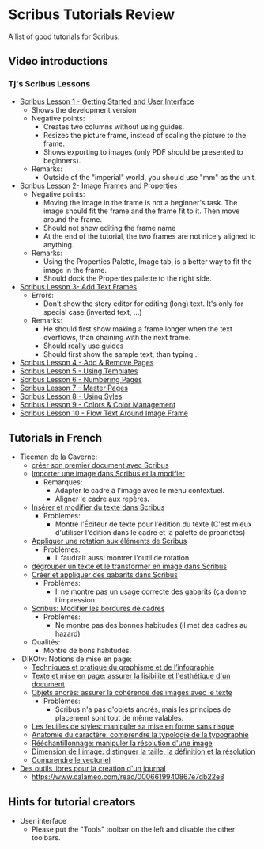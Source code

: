 # Scribus Tutorials Review

A list of good tutorials for Scribus.

## Video introductions

### Tj's Scribus Lessons

- [Scribus Lesson 1 - Getting Started and User Interface](https://www.youtube.com/watch?v=hMlT9C6xcDw)
  - Shows the development version
  - Negative points:
    - Creates two columns without using guides.
    - Resizes the picture frame, instead of scaling the picture to the frame.
    - Shows exporting to images (only PDF should be presented to beginners).
  - Remarks:
    - Outside of the "imperial" world, you should use "mm" as the unit.
- [Scribus Lesson 2- Image Frames and Properties](https://www.youtube.com/watch?v=nB4dTL1IwI4)
  - Negative points:
    - Moving the image in the frame is not a beginner's task. The image should fit the frame and the frame fit to it. Then move around the frame.
    - Should not show editing the frame name
    - At the end of the tutorial, the two frames are not nicely aligned to anything.
  - Remarks:
    - Using the Properties Palette, Image tab, is a better way to fit the image in the frame.
    - Should dock the Properties palette to the right side.
- [Scribus Lesson 3- Add Text Frames](https://www.youtube.com/watch?v=JTo_NZeOPqA)
  - Errors:
    - Don't show the story editor for editing (long) text. It's only for special case (inverted text, ...)
  - Remarks:
    - He should first show making a frame longer when the text overflows, than chaining with the next frame.
    - Should really use guides
    - Should first show the sample text, than typing...
- [Scribus Lesson 4 - Add & Remove Pages](https://www.youtube.com/watch?v=INVeoAx8J-g)
- [Scribus Lesson 5 - Using Templates](https://www.youtube.com/watch?v=N0_3XnraPQI)
- [Scribus Lesson 6 - Numbering Pages](https://www.youtube.com/watch?v=f-228vBWOSI)
- [Scribus Lesson 7 - Master Pages](https://www.youtube.com/watch?v=tEiJlyuVndY)
- [Scribus Lesson 8 - Using Syles](https://www.youtube.com/watch?v=rkyX7rgeawg)
- [Scribus Lesson 9 - Colors & Color Management](https://www.youtube.com/watch?v=Eaemh2DOQZk)
- [Scribus Lesson 10 - Flow Text Around Image Frame](https://www.youtube.com/watch?v=DXrabr1FYegi)

## Tutorials in French

- Ticeman de la Caverne:
  - [créer son premier document avec Scribus](https://www.youtube.com/watch?v=3ds9raf_agI)
  - [Importer une image dans Scribus et la modifier](https://www.youtube.com/watch?v=qn1_d-ZImrs)
    - Remarques:
      - Adapter le cadre à l'image avec le menu contextuel.
      - Aligner le cadre aux repères.
  - [Insérer et modifier du texte dans Scribus](https://www.youtube.com/watch?v=A8qh3Bs6mLI)
    - Problèmes:
      - Montre l'Éditeur de texte pour l'édition du texte (C'est mieux d'utiliser l'édition dans le cadre et la palette de propriétés)
  - [Appliquer une rotation aux éléments de Scribus](https://www.youtube.com/watch?v=XG4W83hU_44)
    - Problèmes:
      - Il faudrait aussi montrer l'outil de rotation.
  - [dégrouper un texte et le transformer en image dans Scribus](https://www.youtube.com/watch?v=eqWSnMCZTeM)
  - [Créer et appliquer des gabarits dans Scribus](https://www.youtube.com/watch?v=kLQUs6Jy22k)
    - Problèmes:
      - Il ne montre pas un usage correcte des gabarits (ça donne l'impression 
  - [Scribus: Modifier les bordures de cadres](https://www.youtube.com/watch?v=klC5CIj0hO4)
    - Problèmes:
      - Ne montre pas des bonnes habitudes (il met des cadres au hazard)
  - Qualités:
    - Montre de bons habitudes.
- IDIKOtv: Notions de mise en page:
  - [Techniques et pratique du graphisme et de l’infographie](https://www.youtube.com/watch?v=u8m6x1KJPcs)
  - [Texte et mise en page: assurer la lisibilité et l'esthétique d'un document](https://www.youtube.com/watch?v=73JBcnbOM8I)
  - [Objets ancrés: assurer la cohérence des images avec le texte](https://www.youtube.com/watch?v=pAVM0AtfFcU)
    - Problèmes:
      - Scribus n'a pas d'objets ancrés, mais les principes de placement sont tout de même valables.
  - [Les feuilles de styles: manipuler sa mise en forme sans risque](https://www.youtube.com/watch?v=ZhsqhUxbr5s)
  - [Anatomie du caractère: comprendre la typologie de la typographie](https://www.youtube.com/watch?v=u8m6x1KJPcs)
  - [Rééchantillonnage: manipuler la résolution d'une image](https://www.youtube.com/watch?v=IuKvxI1SJX4)
  - [Dimension de l'image: distinguer la taille, la définition et la résolution](https://www.youtube.com/watch?v=BvQ8TmWTT4M)
  - [Comprendre le vectoriel](https://www.youtube.com/watch?v=1TVG2XozXOs)
- [Des outils libres pour la création d'un journal](https://pascal-tic.org/blogue/des-outils-libres-pour-la-creation-d%E2%80%99un-journal/)
  - <https://www.calameo.com/read/0006619940867e7db22e8>


## Hints for tutorial creators

- User interface
  - Please put the "Tools" toolbar on the left and disable the other toolbars.
